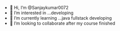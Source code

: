 - 👋 Hi, I’m @Sanjaykumar0072
- 👀 I’m interested in ...developing 
- 🌱 I’m currently learning ...java fullstack developing
- 💞️ I’m looking to collaborate after my course finished

<!---
Sanjaykumar0072/Sanjaykumar0072 is a ✨ special ✨ repository because its `README.md` (this file) appears on your GitHub profile.
You can click the Preview link to take a look at your changes.
--->
